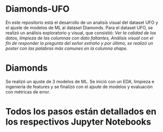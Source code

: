 # Diamonds-UFO
En este repositorio está el desarrollo de un analisis visual del dataset UFO y el ajuste de modelos de ML al dataset Diamonds.
Para el dataset UFO, se realizó un análisis exploratorio y visual, que consistió:
*Ver la calidad de los datos,
limpieza de las columnas con dato faltantes,
Análisis visual con el fin de responder la pregunta del señor extraño y 
por último, se realizó un poster con las palabras más comunes en la columna shape.*
# Diamonds
Se realizó un ajuste de 3 modelos de ML. Se inició con un EDA, limpieza e ingeniería de features y se finalizó con el ajsute de modelos y evaluación con métricas de error.
# Todos los pasos están detallados en los respectivos Jupyter Notebooks



